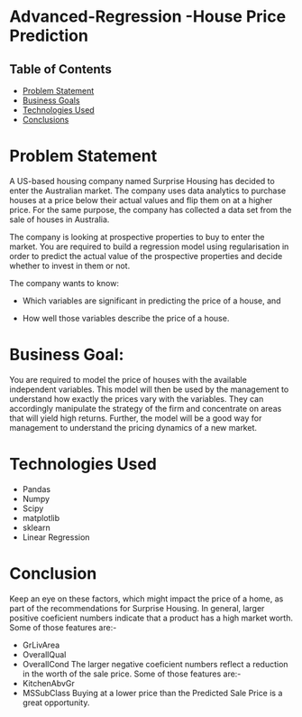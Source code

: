 # Advanced-Regression -House Price Prediction

## Table of Contents
* [Problem Statement](#problem-statement)
* [Business Goals](#business-goals)
* [Technologies Used](#technologies-used)
* [Conclusions](#conclusions)


# Problem Statement
A US-based housing company named Surprise Housing has decided to enter the Australian market. The company uses data analytics to purchase houses at a price below their actual values and flip them on at a higher price. For the same purpose, the company has collected a data set from the sale of houses in Australia. 

The company is looking at prospective properties to buy to enter the market. You are required to build a regression model using regularisation in order to predict the actual value of the prospective properties and decide whether to invest in them or not.

 The company wants to know:

- Which variables are significant in predicting the price of a house, and

- How well those variables describe the price of a house.

# Business Goal:
You are required to model the price of houses with the available independent variables. This model will then be used by the management to understand how exactly the prices vary with the variables. They can accordingly manipulate the strategy of the firm and concentrate on areas that will yield high returns. Further, the model will be a good way for management to understand the pricing dynamics of a new market. 

# Technologies Used
- Pandas
- Numpy
- Scipy
- matplotlib
- sklearn
- Linear Regression



# Conclusion

Keep an eye on these factors, which might impact the price of a home, as part of the recommendations for Surprise Housing.
In general, larger positive coeficient numbers indicate that a product has a high market worth.
Some of those features are:-
- GrLivArea
- OverallQual
- OverallCond
The larger negative coeficient numbers reflect a reduction in the worth of the sale price.
Some of those features are:-
- KitchenAbvGr
- MSSubClass
Buying at a lower price than the Predicted Sale Price is a great opportunity.